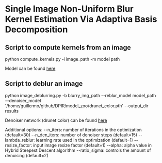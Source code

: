# Single Image Non-Uniform Blur Kernel Estimation Via Adaptiva Basis Decomposition


## Script to compute kernels from an image

python compute_kernels.py -i image_path -m model path

Model can be found [here](https://www.dropbox.com/s/410672buqv3a881/ADE_L1_LeakyRelu_epoch200_epoch150_epoch150_epoch200_epoch200.pkl?dl=0)

## Script to deblur an image

python image_deblurring.py -b blurry_img_path --reblur_model model_path --denoiser_model '/home/guillermo/github/DPIR/model_zoo/drunet_color.pth'  --output_dir results

Denoiser network (drunet color) can be found [here](https://drive.google.com/file/d/1KDn0ok5Q6dJtAAIBBkiFbHl1ms9kVezz/view?usp=sharing)

Additional options:
  --n_iters: number of iterations in the optimization (default=30)
  --n_den_iters: number of denoiser steps (default=15)
  --lambda_reblur: learning rate used in the optimization (default=1)
  --resize_factor: input image resize factor (default=1)
  --alpha: alpha value in Hybrid Steepest Descent algorithm
  --ratio_sigma: controls the amount of denoising (default=2)


